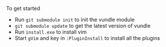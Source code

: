 To get started

 - Run `git submodule init` to init the vundle module
 - `git submodule update` to get the latest version of vundle
 - Run `install.exe` to install vim
 - Start `gVim` and key in `:PluginInstall` to install all the plugins